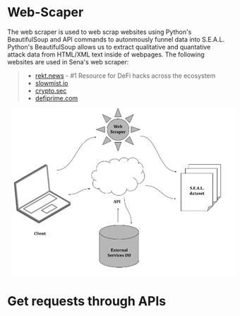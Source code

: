 # Web-Scaper

The web scraper is used to web scrap websites using Python's BeautifulSoup and API commands to autonmously funnel data into S.E.A.L. Python's BeautifulSoup allows us to extract qualitative and quantative attack data from HTML/XML text inside of webpages. The following websites are used in Sena's web scraper:
>- [rekt.news](https://rekt.news) - #1 Resource for DeFi hacks across the ecosystem
>- [slowmist.io](https://hacked.slowmist.io/en/)
>- [crypto.sec](https://cryptosec.info/defi-hacks/)
>- [defiprime.com](https://defiprime.com/hacks2020)

<!-- image -->
<p style="text-align:center;">
  <img src="data-retrieval.jpg" alt="" width="700" class="center" style="margin-left: 10px;"/>
</p>

# Get requests through APIs
